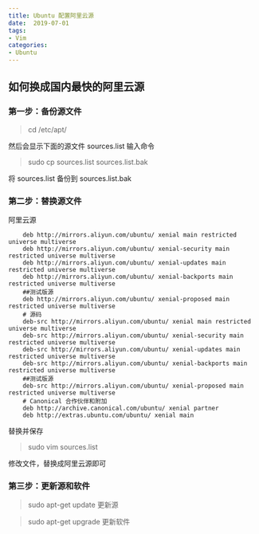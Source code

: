 ```yaml
---
title: Ubuntu 配置阿里云源
date:  2019-07-01
tags:
- Vim
categories:
- Ubuntu
---
```

## 如何换成国内最快的阿里云源
### 第一步：备份源文件
>cd /etc/apt/  

然后会显示下面的源文件 sources.list 
输入命令 
>sudo cp sources.list sources.list.bak 

将 sources.list 备份到 sources.list.bak
<!--more-->
### 第二步：替换源文件
阿里云源
```
    deb http://mirrors.aliyun.com/ubuntu/ xenial main restricted universe multiverse  
    deb http://mirrors.aliyun.com/ubuntu/ xenial-security main restricted universe multiverse  
    deb http://mirrors.aliyun.com/ubuntu/ xenial-updates main restricted universe multiverse  
    deb http://mirrors.aliyun.com/ubuntu/ xenial-backports main restricted universe multiverse  
    ##测试版源  
    deb http://mirrors.aliyun.com/ubuntu/ xenial-proposed main restricted universe multiverse  
    # 源码  
    deb-src http://mirrors.aliyun.com/ubuntu/ xenial main restricted universe multiverse  
    deb-src http://mirrors.aliyun.com/ubuntu/ xenial-security main restricted universe multiverse  
    deb-src http://mirrors.aliyun.com/ubuntu/ xenial-updates main restricted universe multiverse  
    deb-src http://mirrors.aliyun.com/ubuntu/ xenial-backports main restricted universe multiverse  
    ##测试版源  
    deb-src http://mirrors.aliyun.com/ubuntu/ xenial-proposed main restricted universe multiverse  
    # Canonical 合作伙伴和附加  
    deb http://archive.canonical.com/ubuntu/ xenial partner  
    deb http://extras.ubuntu.com/ubuntu/ xenial main  
```
替换并保存 
>sudo vim sources.list

修改文件，替换成阿里云源即可

### 第三步：更新源和软件
>sudo apt-get update 更新源  

>sudo apt-get upgrade 更新软件
